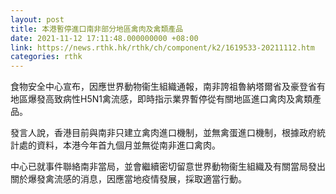 ```yaml
---
layout: post
title: 本港暫停進口南非部分地區禽肉及禽類產品
date: 2021-11-12 17:11:48.000000000 +08:00
link: https://news.rthk.hk/rthk/ch/component/k2/1619533-20211112.htm
categories: rthk
---
```


食物安全中心宣布，因應世界動物衞生組織通報，南非誇祖魯納塔爾省及豪登省有地區爆發高致病性H5N1禽流感，即時指示業界暫停從有關地區進口禽肉及禽類產品。

發言人說，香港目前與南非只建立禽肉進口機制，並無禽蛋進口機制，根據政府統計處的資料，本港今年首九個月並無從南非進口禽肉。

中心已就事件聯絡南非當局，並會繼續密切留意世界動物衞生組織及有關當局發出關於爆發禽流感的消息，因應當地疫情發展，採取適當行動。
